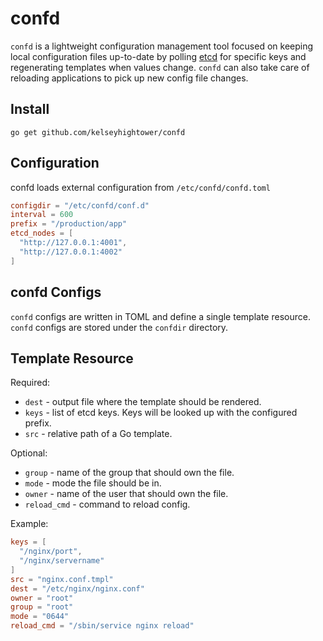# confd

`confd` is a lightweight configuration management tool focused on keeping local
configuration files up-to-date by polling [etcd](https://github.com/coreos/etcd)
for specific keys and regenerating templates when values change. `confd` can also
take care of reloading applications to pick up new config file changes.

## Install

```
go get github.com/kelseyhightower/confd
```

## Configuration

confd loads external configuration from `/etc/confd/confd.toml`

```TOML
configdir = "/etc/confd/conf.d"
interval = 600
prefix = "/production/app"
etcd_nodes = [
  "http://127.0.0.1:4001",
  "http://127.0.0.1:4002"
]
```

## confd Configs

`confd` configs are written in TOML and define a single template resource.
`confd` configs are stored under the `confdir` directory.

## Template Resource

Required:

 * `dest` - output file where the template should be rendered.
 * `keys` - list of etcd keys. Keys will be looked up with the configured prefix.
 * `src` - relative path of a Go template.

Optional:

 * `group` - name of the group that should own the file.
 * `mode` - mode the file should be in.
 * `owner` - name of the user that should own the file.
 * `reload_cmd` - command to reload config.

Example:

```TOML
keys = [
  "/nginx/port",
  "/nginx/servername"
]
src = "nginx.conf.tmpl"
dest = "/etc/nginx/nginx.conf"
owner = "root"
group = "root"
mode = "0644"
reload_cmd = "/sbin/service nginx reload"
```
